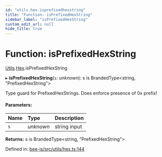 ```yaml
---
id: "utils.hex.isprefixedhexstring"
title: "Function: isPrefixedHexString"
sidebar_label: "isPrefixedHexString"
custom_edit_url: null
hide_title: true
---
```


# Function: isPrefixedHexString

[Utils](../modules/utils.md).[Hex](../modules/utils.hex.md).isPrefixedHexString

▸ **isPrefixedHexString**(`s`: *unknown*): s is BrandedType<string, "PrefixedHexString"\>

Type guard for PrefixedHexStrings.
Does enforce presence of 0x prefix!

#### Parameters:

Name | Type | Description |
:------ | :------ | :------ |
`s` | *unknown* | string input    |

**Returns:** s is BrandedType<string, "PrefixedHexString"\>

Defined in: [bee-js/src/utils/hex.ts:144](https://github.com/ethersphere/bee-js/blob/0ac3a7d/src/utils/hex.ts#L144)

